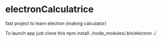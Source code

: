 # electronCalculatrice
fast project to learn electron (making calculator)

To launch app 
just clone this
npm install
./node_modules/.bin/electron ./